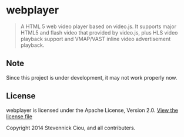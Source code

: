 # webplayer

> A HTML 5 web video player based on video.js. It supports major HTML5 and flash video that provided by video.js, plus HLS video playback support and VMAP/VAST inline video advertisement playback.

## Note 

Since this project is under development, it may not work properly now.

## License

webplayer is licensed under the Apache License, Version 2.0. [View the license file](LICENSE)

Copyright 2014 Stevennick Ciou, and all contributers.
